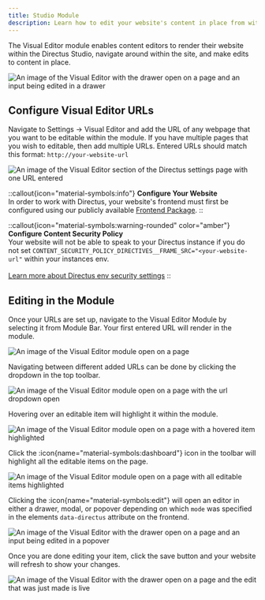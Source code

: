 ```yaml
---
title: Studio Module
description: Learn how to edit your website's content in place from within the Directus Studio.
---
```


The Visual Editor module enables content editors to render their website within the Directus Studio, navigate around within the site, and make edits to content in place.

![An image of the Visual Editor with the drawer open on a page and an input being edited in a drawer]()

## Configure Visual Editor URLs

Navigate to Settings -> Visual Editor and add the URL of any webpage that you want to be editable within the module. If you have multiple pages that you wish to editable, then add multiple URLs. Entered URLs should match this format: `http://your-website-url`

![An image of the Visual Editor section of the Directus settings page with one URL entered]()

::callout{icon="material-symbols:info"}
**Configure Your Website**  
In order to work with Directus, your website's frontend must first be configured using our publicly available [Frontend Package](/guides/content/visual-editor/frontend-package).
::

::callout{icon="material-symbols:warning-rounded" color="amber"}
**Configure Content Security Policy**  
Your website will not be able to speak to your Directus instance if you do not set `CONTENT_SECURITY_POLICY_DIRECTIVES__FRAME_SRC="<your-website-url"` within your instances env.<br><br>
[Learn more about Directus env security settings](/configuration/security-limits)
::

## Editing in the Module

Once your URLs are set up, navigate to the Visual Editor Module by selecting it from Module Bar. Your first entered URL will render in the module.

![An image of the Visual Editor module open on a page]()

Navigating between different added URLs can be done by clicking the dropdown in the top toolbar.

![An image of the Visual Editor module open on a page with the url dropdown open]()

Hovering over an editable item will highlight it within the module.

![An image of the Visual Editor module open on a page with a hovered item highlighted]()

Click the :icon{name="material-symbols:dashboard"} icon in the toolbar will highlight all the editable items on the page.

![An image of the Visual Editor module open on a page with all editable items highlighted]()

Clicking the :icon{name="material-symbols:edit"} will open an editor in either a drawer, modal, or popover depending on which `mode` was specified in the elements `data-directus` attribute on the frontend.

![An image of the Visual Editor with the drawer open on a page and an input being edited in a popover]()

Once you are done editing your item, click the save button and your website will refresh to show your changes.

![An image of the Visual Editor with the drawer open on a page and the edit that was just made is live]()
